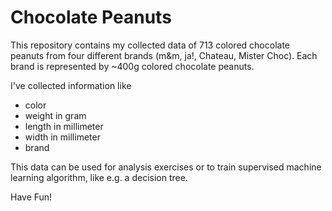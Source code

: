 # Chocolate Peanuts

This repository contains my collected data of 713 colored chocolate peanuts from four different brands (m&m, ja!, Chateau, Mister Choc). Each brand is represented by ~400g colored chocolate peanuts. 

I've collected information like 
- color
- weight in gram
- length in millimeter
- width in millimeter
- brand

This data can be used for analysis exercises or to train supervised machine learning algorithm, like e.g. a decision tree. 

Have Fun! 
